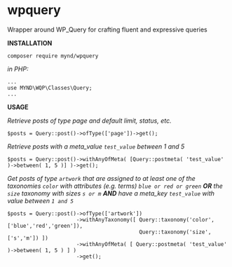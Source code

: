 # wpquery
Wrapper around WP_Query for crafting fluent and expressive queries

__INSTALLATION__
```
composer require mynd/wpquery
```

_in PHP:_
```
...
use MYND\WQP\Classes\Query;
...
```
__USAGE__

_Retrieve posts of type page and default limit, status, etc._
```
$posts = Query::post()->ofType(['page'])->get();
```

_Retrieve posts with a meta_value `test_value` between 1 and 5_
```
$posts = Query::post()->withAnyOfMeta( [Query::postmeta( 'test_value' )->between( 1, 5 )] )->get();
```
_Get posts of type `artwork`  that are assigned to at least one of the taxonomies `color` with attributes (e.g. terms) `blue or red or green` 
 __OR__ the `size` taxonomy with sizes `s or m` __AND__ have a meta_key `test_value` with value between `1 and 5`_

```
$posts = Query::post()->ofType(['artwork'])
                      ->withAnyTaxonomy([ Query::taxonomy('color', ['blue','red','green']),
                                          Query::taxonomy('size', ['s','m']) ])
                      ->withAnyOfMeta( [ Query::postmeta( 'test_value' )->between( 1, 5 ) ] )
                      ->get();
```

